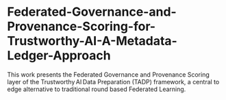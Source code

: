 # Federated-Governance-and-Provenance-Scoring-for-Trustworthy-AI-A-Metadata-Ledger-Approach
This work presents the Federated Governance and Provenance Scoring layer of the Trustworthy AI Data Preparation (TADP) framework, a central to edge alternative to traditional round based Federated Learning.
